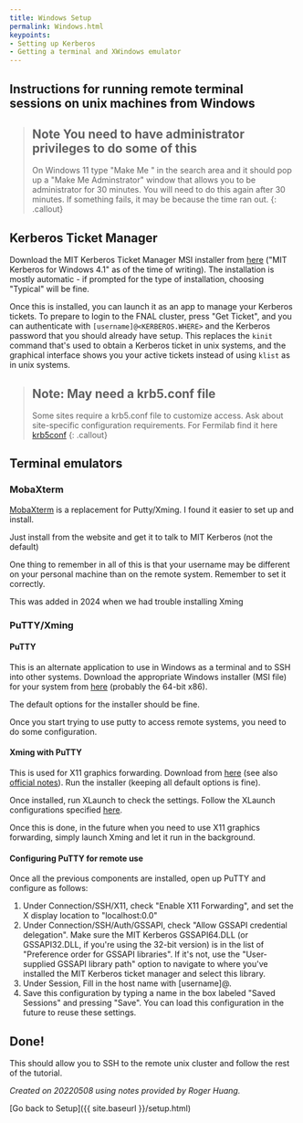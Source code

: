 ```yaml
---
title: Windows Setup
permalink: Windows.html
keypoints:
- Setting up Kerberos
- Getting a terminal and XWindows emulator
---
```


## Instructions for running remote terminal sessions on unix machines from Windows

> ## Note You need to have administrator privileges to do some of this
> On Windows 11 type "Make Me " in the search area and it should pop up a "Make Me Adminstrator" window that allows you to be administrator for 30 minutes.  You will need to do this again after 30 minutes.  If something fails, it may be because the time ran out. 
{: .callout}

## Kerberos Ticket Manager

Download the MIT Kerberos Ticket Manager MSI installer from [here](http://web.mit.edu/kerberos/dist/#kfw-4.1) ("MIT Kerberos for Windows 4.1" as of the time of writing). The installation is mostly automatic - if prompted for the type of installation, choosing "Typical" will be fine.

Once this is installed, you can launch it as an app to manage your Kerberos tickets. To prepare to login to the FNAL cluster, press "Get Ticket", and you can authenticate with `[username]@<KERBEROS.WHERE>` and the Kerberos password that you should already have setup. This replaces the `kinit` command that's used to obtain a Kerberos ticket in unix systems, and the graphical interface shows you your active tickets instead of using `klist` as in unix systems.

> ## Note: May need a krb5.conf file
> Some sites require a krb5.conf file to customize access. 
Ask about site-specific configuration requirements. For Fermilab find it here [krb5conf](https://authentication.fnal.gov/krb5conf/)
{: .callout}

## Terminal emulators

### MobaXterm

[MobaXterm](http://mobaxterm.mobatek.net/) is a replacement for Putty/Xming.  I found it easier to set up and install.

Just install from the website and get it to talk to MIT Kerberos (not the default)

One thing to remember in all of this is that your username may be different on your personal machine than on the remote system.  Remember to set it correctly.

This was added in 2024 when we had trouble installing Xming

<!--[Set MIT Kerberos](MobaXterm.png){: .image-with-shadow } -->

### PuTTY/Xming

#### PuTTY


This is an alternate application to use in Windows as a terminal and to SSH into other systems. Download the appropriate Windows installer (MSI file) for your system from [here](https://www.chiark.greenend.org.uk/~sgtatham/putty/latest.html) (probably the 64-bit x86).

The default options for the installer should be fine.

Once you start trying to use putty to access remote systems, you need to do some configuration.

#### Xming with PuTTY

This is used for X11 graphics forwarding. Download from [here](https://sourceforge.net/projects/xming/) (see also [official notes](http://www.straightrunning.com/XmingNotes/)). Run the installer (keeping all default options is fine).

Once installed, run XLaunch to check the settings. Follow the XLaunch configurations specified [here](http://www.geo.mtu.edu/geoschem/docs/putty_install.html).

Once this is done, in the future when you need to use X11 graphics forwarding, simply launch Xming and let it run in the background.

#### Configuring PuTTY for remote use

Once all the previous components are installed, open up PuTTY and configure as follows:

1. Under Connection/SSH/X11, check "Enable X11 Forwarding", and set the X display location to "localhost:0.0"
2. Under Connection/SSH/Auth/GSSAPI, check "Allow GSSAPI credential delegation". Make sure the MIT Kerberos GSSAPI64.DLL (or GSSAPI32.DLL, if you're using the 32-bit version) is in the list of "Preference order for GSSAPI libraries". If it's not, use the "User-supplied GSSAPI library path" option to navigate to where you've installed the MIT Kerberos ticket manager and select this library.
3. Under Session, Fill in the host name with [username]@<systemaddress>.
4. Save this configuration by typing a name in the box labeled "Saved Sessions" and pressing "Save". You can load this configuration in the future to reuse these settings.

## Done!

This should allow you to SSH to the remote unix cluster and follow the rest of the tutorial.

*Created on 20220508 using notes provided by Roger Huang.*

[Go back to Setup]({{ site.baseurl }}/setup.html)
